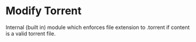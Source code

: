 # Modify Torrent
Internal (built in) module which enforces file extension to .torrent if content is a valid torrent file.